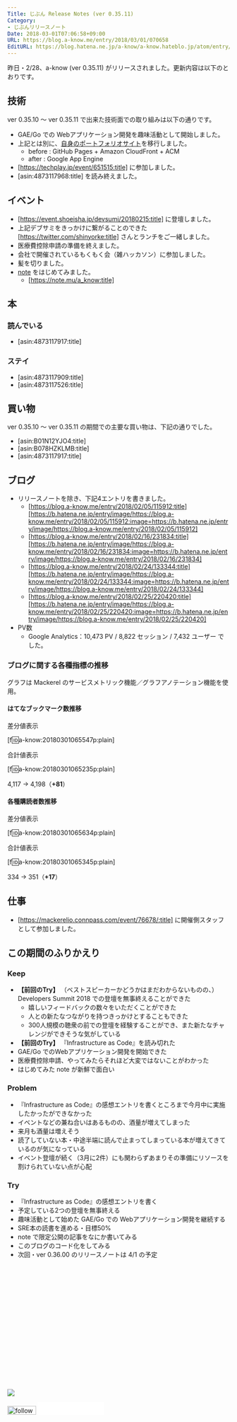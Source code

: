 ```yaml
---
Title: じぶん Release Notes (ver 0.35.11)
Category:
- じぶんリリースノート
Date: 2018-03-01T07:06:58+09:00
URL: https://blog.a-know.me/entry/2018/03/01/070658
EditURL: https://blog.hatena.ne.jp/a-know/a-know.hateblo.jp/atom/entry/17391345971619907968
---
```


昨日・2/28、a-know (ver 0.35.11) がリリースされました。更新内容は以下のとおりです。


<!-- more -->


## 技術
ver 0.35.10 〜 ver 0.35.11 で出来た技術面での取り組みは以下の通りです。

- GAE/Go での Webアプリケーション開発を趣味活動として開始しました。
- 上記とは別に、[自身のポートフォリオサイト](https://home.a-know.me)を移行しました。
    - before : GitHub Pages + Amazon CloudFront + ACM
    - after : Google App Engine
- [https://techplay.jp/event/651515:title] に参加しました。
- [asin:4873117968:title] を読み終えました。


## イベント
- [https://event.shoeisha.jp/devsumi/20180215:title] に登壇しました。
- 上記デブサミをきっかけに繋がることのできた [https://twitter.com/shinyorke:title] さんとランチをご一緒しました。
- 医療費控除申請の準備を終えました。
- 会社で開催されているもくもく会（雑ハッカソン）に参加しました。
- 髪を切りました。
- [note](https://note.mu/) をはじめてみました。
    - [https://note.mu/a_know:title]



## 本
### 読んでいる
- [asin:4873117917:title]


### ステイ
* [asin:4873117909:title]
* [asin:4873117526:title]


## 買い物
ver 0.35.10 〜 ver 0.35.11 の期間での主要な買い物は、下記の通りでした。

- [asin:B01N12YJO4:title]
- [asin:B078HZKLMB:title]
- [asin:4873117917:title]




## ブログ
* リリースノートを除き、下記4エントリを書きました。
    * [https://blog.a-know.me/entry/2018/02/05/115912:title][https://b.hatena.ne.jp/entry/image/https://blog.a-know.me/entry/2018/02/05/115912:image=https://b.hatena.ne.jp/entry/image/https://blog.a-know.me/entry/2018/02/05/115912]
    * [https://blog.a-know.me/entry/2018/02/16/231834:title][https://b.hatena.ne.jp/entry/image/https://blog.a-know.me/entry/2018/02/16/231834:image=https://b.hatena.ne.jp/entry/image/https://blog.a-know.me/entry/2018/02/16/231834]
    * [https://blog.a-know.me/entry/2018/02/24/133344:title][https://b.hatena.ne.jp/entry/image/https://blog.a-know.me/entry/2018/02/24/133344:image=https://b.hatena.ne.jp/entry/image/https://blog.a-know.me/entry/2018/02/24/133344]
    * [https://blog.a-know.me/entry/2018/02/25/220420:title][https://b.hatena.ne.jp/entry/image/https://blog.a-know.me/entry/2018/02/25/220420:image=https://b.hatena.ne.jp/entry/image/https://blog.a-know.me/entry/2018/02/25/220420]
* PV数
    * Google Analytics：10,473 PV / 8,822 セッション / 7,432 ユーザー でした。


### ブログに関する各種指標の推移

グラフは Mackerel のサービスメトリック機能／グラフアノテーション機能を使用。

#### はてなブックマーク数推移

差分値表示

[f:id:a-know:20180301065547p:plain]

合計値表示

[f:id:a-know:20180301065235p:plain]

4,117 → 4,198（<b>+81</b>）


#### 各種購読者数推移

差分値表示

[f:id:a-know:20180301065634p:plain]

合計値表示

[f:id:a-know:20180301065345p:plain]


334 → 351（<b>+17</b>）


## 仕事
- [https://mackerelio.connpass.com/event/76678/:title] に開催側スタッフとして参加しました。



## この期間のふりかえり
### Keep
- **【前回のTry】** （ベストスピーカーかどうかはまだわからないものの、）Developers Summit 2018 での登壇を無事終えることができた
    - 嬉しいフィードバックの数々をいただくことができた
    - 人との新たなつながりを持つきっかけとすることもできた
    - 300人規模の聴衆の前での登壇を経験することができ、また新たなチャレンジができそうな気がしている
- **【前回のTry】** 『Infrastructure as Code』を読み切れた
- GAE/Go でのWebアプリケーション開発を開始できた
- 医療費控除申請、やってみたらそれほど大変ではないことがわかった
- はじめてみた note が新鮮で面白い



### Problem
- 『Infrastructure as Code』の感想エントリを書くところまで今月中に実施したかったができなかった
- イベントなどの兼ね合いはあるものの、酒量が増えてしまった
- 来月も酒量は増えそう
- 読了していない本・中途半端に読んで止まってしまっている本が増えてきているのが気になっている
- イベント登壇が続く（3月に2件）にも関わらずあまりその準備にリソースを割けられていない点が心配



### Try
- 『Infrastructure as Code』の感想エントリを書く
- 予定している2つの登壇を無事終える
- 趣味活動として始めた GAE/Go での Webアプリケーション開発を継続する
- SRE本の読書を進める・目標50%
- note で限定公開の記事をなにか書いてみる
- このブログのコード化をしてみる
- 次回・ver 0.36.00 のリリースノートは 4/1 の予定



<div>
<br>
<script async src="//pagead2.googlesyndication.com/pagead/js/adsbygoogle.js"></script>
<!-- article-bottom2 -->
<ins class="adsbygoogle"
     style="display:inline-block;width:300px;height:250px"
     data-ad-client="ca-pub-3463034538369189"
     data-ad-slot="5274552934"></ins>
<script>
(adsbygoogle = window.adsbygoogle || []).push({});
</script>

<a href="http://bit.ly/pixe-la" target='blank' rel="nofollow"><img src="https://cdn-ak.f.st-hatena.com/images/fotolife/a/a-know/20170405/20170405220342.png"></a>
<br>
</div>

<div>
<a href='http://cloud.feedly.com/#subscription%2Ffeed%2Fhttp%3A%2F%2Fblog.a-know.me%2Ffeed'  target='blank'><img id='feedlyFollow' src='//s3.feedly.com/img/follows/feedly-follow-rectangle-volume-small_2x.png' alt='follow us in feedly' width='65' height='20'></a>



<iframe src="//blog.hatena.ne.jp/a-know/a-know.hateblo.jp/subscribe/iframe" allowtransparency="true" frameborder="0" scrolling="no" width="150" height="28"></iframe>
</div>


<script src="https://moshi-moshi.moshimo.works/moshimoshi/a_know_blog/2018-03-01-070658?title=%E3%81%98%E3%81%B6%E3%82%93%20Release%20Notes%20(ver%200.35.11)"></script>
